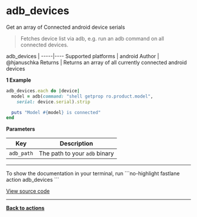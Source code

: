 # adb_devices


Get an array of Connected android device serials




> Fetches device list via adb, e.g. run an adb command on all connected devices.


adb_devices |
-----|----
Supported platforms | android
Author | @hjanuschka
Returns | Returns an array of all currently connected android devices



**1 Example**

```ruby
adb_devices.each do |device|
  model = adb(command: "shell getprop ro.product.model",
    serial: device.serial).strip

  puts "Model #{model} is connected"
end
```





**Parameters**

Key | Description
----|------------
  `adb_path` | The path to your `adb` binary




<hr />
To show the documentation in your terminal, run
```no-highlight
fastlane action adb_devices
```

<a href="https://github.com/fastlane/fastlane/blob/master/fastlane/lib/fastlane/actions/adb_devices.rb" target="_blank">View source code</a>

<hr />

<a href="/actions"><b>Back to actions</b></a>

